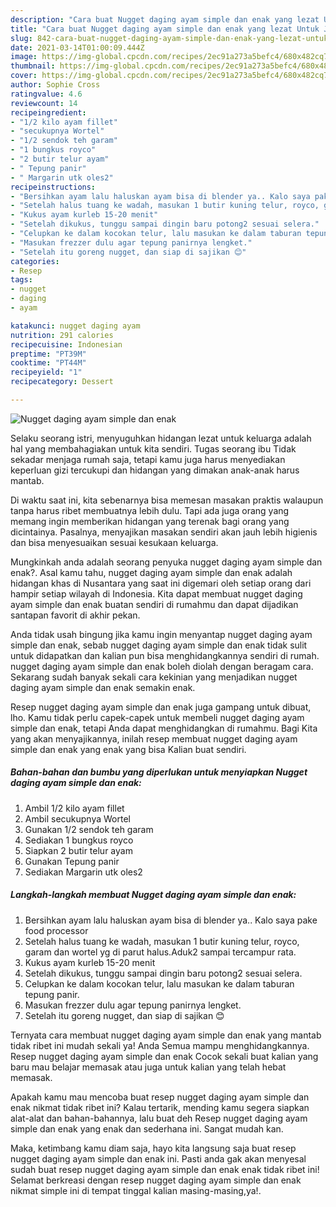 ```yaml
---
description: "Cara buat Nugget daging ayam simple dan enak yang lezat Untuk Jualan"
title: "Cara buat Nugget daging ayam simple dan enak yang lezat Untuk Jualan"
slug: 842-cara-buat-nugget-daging-ayam-simple-dan-enak-yang-lezat-untuk-jualan
date: 2021-03-14T01:00:09.444Z
image: https://img-global.cpcdn.com/recipes/2ec91a273a5befc4/680x482cq70/nugget-daging-ayam-simple-dan-enak-foto-resep-utama.jpg
thumbnail: https://img-global.cpcdn.com/recipes/2ec91a273a5befc4/680x482cq70/nugget-daging-ayam-simple-dan-enak-foto-resep-utama.jpg
cover: https://img-global.cpcdn.com/recipes/2ec91a273a5befc4/680x482cq70/nugget-daging-ayam-simple-dan-enak-foto-resep-utama.jpg
author: Sophie Cross
ratingvalue: 4.6
reviewcount: 14
recipeingredient:
- "1/2 kilo ayam fillet"
- "secukupnya Wortel"
- "1/2 sendok teh garam"
- "1 bungkus royco"
- "2 butir telur ayam"
- " Tepung panir"
- " Margarin utk oles2"
recipeinstructions:
- "Bersihkan ayam lalu haluskan ayam bisa di blender ya.. Kalo saya pake food processor"
- "Setelah halus tuang ke wadah, masukan 1 butir kuning telur, royco, garam dan wortel yg di parut halus.Aduk2 sampai tercampur rata."
- "Kukus ayam kurleb 15-20 menit"
- "Setelah dikukus, tunggu sampai dingin baru potong2 sesuai selera."
- "Celupkan ke dalam kocokan telur, lalu masukan ke dalam taburan tepung panir."
- "Masukan frezzer dulu agar tepung panirnya lengket."
- "Setelah itu goreng nugget, dan siap di sajikan 😊"
categories:
- Resep
tags:
- nugget
- daging
- ayam

katakunci: nugget daging ayam 
nutrition: 291 calories
recipecuisine: Indonesian
preptime: "PT39M"
cooktime: "PT44M"
recipeyield: "1"
recipecategory: Dessert

---
```



![Nugget daging ayam simple dan enak](https://img-global.cpcdn.com/recipes/2ec91a273a5befc4/680x482cq70/nugget-daging-ayam-simple-dan-enak-foto-resep-utama.jpg)

Selaku seorang istri, menyuguhkan hidangan lezat untuk keluarga adalah hal yang membahagiakan untuk kita sendiri. Tugas seorang ibu Tidak sekadar menjaga rumah saja, tetapi kamu juga harus menyediakan keperluan gizi tercukupi dan hidangan yang dimakan anak-anak harus mantab.

Di waktu  saat ini, kita sebenarnya bisa memesan masakan praktis walaupun tanpa harus ribet membuatnya lebih dulu. Tapi ada juga orang yang memang ingin memberikan hidangan yang terenak bagi orang yang dicintainya. Pasalnya, menyajikan masakan sendiri akan jauh lebih higienis dan bisa menyesuaikan sesuai kesukaan keluarga. 



Mungkinkah anda adalah seorang penyuka nugget daging ayam simple dan enak?. Asal kamu tahu, nugget daging ayam simple dan enak adalah hidangan khas di Nusantara yang saat ini digemari oleh setiap orang dari hampir setiap wilayah di Indonesia. Kita dapat membuat nugget daging ayam simple dan enak buatan sendiri di rumahmu dan dapat dijadikan santapan favorit di akhir pekan.

Anda tidak usah bingung jika kamu ingin menyantap nugget daging ayam simple dan enak, sebab nugget daging ayam simple dan enak tidak sulit untuk didapatkan dan kalian pun bisa menghidangkannya sendiri di rumah. nugget daging ayam simple dan enak boleh diolah dengan beragam cara. Sekarang sudah banyak sekali cara kekinian yang menjadikan nugget daging ayam simple dan enak semakin enak.

Resep nugget daging ayam simple dan enak juga gampang untuk dibuat, lho. Kamu tidak perlu capek-capek untuk membeli nugget daging ayam simple dan enak, tetapi Anda dapat menghidangkan di rumahmu. Bagi Kita yang akan menyajikannya, inilah resep membuat nugget daging ayam simple dan enak yang enak yang bisa Kalian buat sendiri.

<!--inarticleads1-->

##### Bahan-bahan dan bumbu yang diperlukan untuk menyiapkan Nugget daging ayam simple dan enak:

1. Ambil 1/2 kilo ayam fillet
1. Ambil secukupnya Wortel
1. Gunakan 1/2 sendok teh garam
1. Sediakan 1 bungkus royco
1. Siapkan 2 butir telur ayam
1. Gunakan  Tepung panir
1. Sediakan  Margarin utk oles2




<!--inarticleads2-->

##### Langkah-langkah membuat Nugget daging ayam simple dan enak:

1. Bersihkan ayam lalu haluskan ayam bisa di blender ya.. Kalo saya pake food processor
1. Setelah halus tuang ke wadah, masukan 1 butir kuning telur, royco, garam dan wortel yg di parut halus.Aduk2 sampai tercampur rata.
1. Kukus ayam kurleb 15-20 menit
1. Setelah dikukus, tunggu sampai dingin baru potong2 sesuai selera.
1. Celupkan ke dalam kocokan telur, lalu masukan ke dalam taburan tepung panir.
1. Masukan frezzer dulu agar tepung panirnya lengket.
1. Setelah itu goreng nugget, dan siap di sajikan 😊




Ternyata cara membuat nugget daging ayam simple dan enak yang mantab tidak ribet ini mudah sekali ya! Anda Semua mampu menghidangkannya. Resep nugget daging ayam simple dan enak Cocok sekali buat kalian yang baru mau belajar memasak atau juga untuk kalian yang telah hebat memasak.

Apakah kamu mau mencoba buat resep nugget daging ayam simple dan enak nikmat tidak ribet ini? Kalau tertarik, mending kamu segera siapkan alat-alat dan bahan-bahannya, lalu buat deh Resep nugget daging ayam simple dan enak yang enak dan sederhana ini. Sangat mudah kan. 

Maka, ketimbang kamu diam saja, hayo kita langsung saja buat resep nugget daging ayam simple dan enak ini. Pasti anda gak akan menyesal sudah buat resep nugget daging ayam simple dan enak enak tidak ribet ini! Selamat berkreasi dengan resep nugget daging ayam simple dan enak nikmat simple ini di tempat tinggal kalian masing-masing,ya!.

